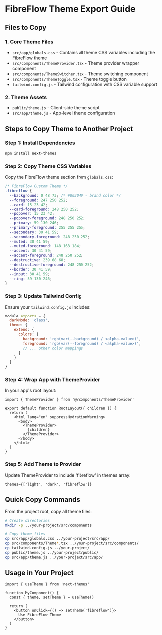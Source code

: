 # FibreFlow Theme Export Guide

## Files to Copy

### 1. Core Theme Files
- `src/app/globals.css` - Contains all theme CSS variables including the FibreFlow theme
- `src/components/ThemeProvider.tsx` - Theme provider wrapper component
- `src/components/ThemeSwitcher.tsx` - Theme switching component
- `src/components/ThemeToggle.tsx` - Theme toggle button
- `tailwind.config.js` - Tailwind configuration with CSS variable support

### 2. Theme Assets
- `public/theme.js` - Client-side theme script
- `src/app/theme.js` - App-level theme configuration

## Steps to Copy Theme to Another Project

### Step 1: Install Dependencies
```bash
npm install next-themes
```

### Step 2: Copy Theme CSS Variables
Copy the FibreFlow theme section from `globals.css`:
```css
/* FibreFlow Custom Theme */
.fibreflow {
  --background: 0 48 73; /* #003049 - brand color */
  --foreground: 247 250 252;
  --card: 15 23 42;
  --card-foreground: 248 250 252;
  --popover: 15 23 42;
  --popover-foreground: 248 250 252;
  --primary: 59 130 246;
  --primary-foreground: 255 255 255;
  --secondary: 30 41 59;
  --secondary-foreground: 248 250 252;
  --muted: 30 41 59;
  --muted-foreground: 148 163 184;
  --accent: 30 41 59;
  --accent-foreground: 248 250 252;
  --destructive: 239 68 68;
  --destructive-foreground: 248 250 252;
  --border: 30 41 59;
  --input: 30 41 59;
  --ring: 59 130 246;
}
```

### Step 3: Update Tailwind Config
Ensure your `tailwind.config.js` includes:
```js
module.exports = {
  darkMode: 'class',
  theme: {
    extend: {
      colors: {
        background: 'rgb(var(--background) / <alpha-value>)',
        foreground: 'rgb(var(--foreground) / <alpha-value>)',
        // ... other color mappings
      }
    }
  }
}
```

### Step 4: Wrap App with ThemeProvider
In your app's root layout:
```tsx
import { ThemeProvider } from '@/components/ThemeProvider'

export default function RootLayout({ children }) {
  return (
    <html lang="en" suppressHydrationWarning>
      <body>
        <ThemeProvider>
          {children}
        </ThemeProvider>
      </body>
    </html>
  )
}
```

### Step 5: Add Theme to Provider
Update ThemeProvider to include 'fibreflow' in themes array:
```tsx
themes={['light', 'dark', 'fibreflow']}
```

## Quick Copy Commands

From the project root, copy all theme files:
```bash
# Create directories
mkdir -p ../your-project/src/components

# Copy theme files
cp src/app/globals.css ../your-project/src/app/
cp src/components/Theme*.tsx ../your-project/src/components/
cp tailwind.config.js ../your-project/
cp public/theme.js ../your-project/public/
cp src/app/theme.js ../your-project/src/app/
```

## Usage in Your Project
```tsx
import { useTheme } from 'next-themes'

function MyComponent() {
  const { theme, setTheme } = useTheme()
  
  return (
    <button onClick={() => setTheme('fibreflow')}>
      Use FibreFlow Theme
    </button>
  )
}
```